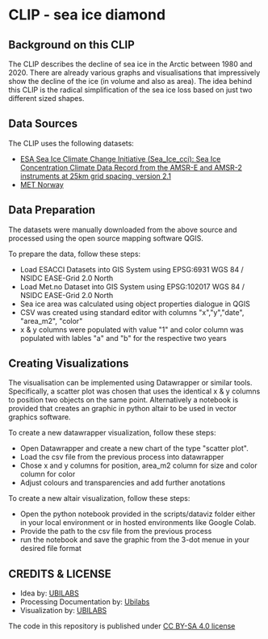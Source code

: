 # CLIP - sea ice diamond

## Background on this CLIP
The CLIP describes the decline of sea ice in the Arctic between 1980 and 2020. There are already various graphs and visualisations that impressively show the decline of the ice (in volume and also as area). The idea behind this CLIP is the radical simplification of the sea ice loss based on just two different sized shapes.

## Data Sources

The CLIP uses the following datasets:
- [ESA Sea Ice Climate Change Initiative (Sea_Ice_cci): Sea Ice Concentration Climate Data Record from the AMSR-E and AMSR-2 instruments at 25km grid spacing, version 2.1](https://data.ceda.ac.uk/neodc/esacci/sea_ice/data/sea_ice_concentration/L4/amsr/25km/v2.1/NH)
- [MET Norway](https://thredds.met.no/thredds/catalog/osisaf/met.no/reprocessed/ice/conc_450a_files/catalog.html)

## Data Preparation
The datasets were manually downloaded from the above source and processed using the open source mapping software QGIS.

To prepare the data, follow these steps:
- Load ESACCI Datasets into GIS System using EPSG:6931 WGS 84 / NSIDC EASE-Grid 2.0 North 
- Load Met.no Dataset into GIS System using EPSG:102017 WGS 84 / NSIDC EASE-Grid 2.0 North 
- Sea ice area was calculated using object properties dialogue in QGIS
- CSV was created using standard editor with columns "x","y","date", "area_m2", "color"
- x & y columns were populated with value "1" and color column was populated with lables "a" and "b" for the respective two years

## Creating Visualizations
The visualisation can be implemented using Datawrapper or similar tools. Specifically, a scatter plot was chosen that uses the identical x & y columns to position two objects on the same point. Alternatively a notebook is provided that creates an graphic in python altair to be used in vector graphics software.

To create a new datawrapper visualization, follow these steps:
- Open Datawrapper and create a new chart of the type "scatter plot".
- Load the csv file from the previous process into datawrapper
- Chose x and y columns for position, area_m2 column for size and color column for color 
- Adjust colours and transparencies and add further anotations

To create a new altair visualization, follow these steps:
- Open the python notebook provided in the scripts/dataviz folder either in your local environment or in hosted environments like Google Colab.
- Provide the path to the csv file from the previous process
- run the notebook and save the graphic from the 3-dot menue in your desired file format

## CREDITS & LICENSE
- Idea by: [UBILABS](https://ubilabs.com/)
- Processing Documentation by: [Ubilabs](https://ubilabs.com/)
- Visualization by: [UBILABS](https://ubilabs.com/)

The code in this repository is published under [CC BY-SA 4.0 license](https://creativecommons.org/licenses/by-sa/4.0/)
